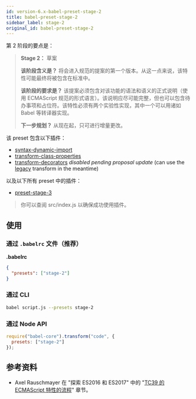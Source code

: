 ```yaml
---
id: version-6.x-babel-preset-stage-2
title: babel-preset-stage-2
sidebar_label: stage-2
original_id: babel-preset-stage-2
---
```


第 2 阶段的要点是：

> **Stage 2：** 草案
>
> **该阶段含义是？** 将会进入规范的提案的第一个版本。从这一点来说，该特性可能最终将被包含在标准中。
>
> **该阶段的要求是？** 该提案必须包含对该功能的语法和语义的正式说明（使用 ECMAScript 规范的形式语言）。该说明应尽可能完整，但也可以包含待办事项和占位符。该特性必须有两个实验性实现，其中一个可以用诸如 Babel 等转译器实现。
>
> **下一步规划？** 从现在起，只可进行增量更改。

该 preset 包含以下插件：

- [syntax-dynamic-import](babel-plugin-syntax-dynamic-import)
- [transform-class-properties](babel-plugin-transform-class-properties)
- [transform-decorators](babel-plugin-transform-decorators) *disabled pending proposal update* (can use the [legacy](https://github.com/loganfsmyth/babel-plugin-transform-decorators-legacy) transform in the meantime)

以及以下所有 preset 中的插件：

- [preset-stage-3](babel-preset-stage-3)

> 你可以查阅 src/index.js 以确保成功使用插件。

## 使用

### 通过 `.babelrc` 文件（推荐）

**.babelrc**

```json
{
  "presets": ["stage-2"]
}
```

### 通过 CLI

```sh
babel script.js --presets stage-2
```

### 通过 Node API

```javascript
require("babel-core").transform("code", {
  presets: ["stage-2"]
});
```

## 参考资料

- Axel Rauschmayer 在 "探索 ES2016 和 ES2017" 中的 "[TC39 的 ECMAScript 特性的流程](http://exploringjs.com/es2016-es2017/ch_tc39-process.html)" 章节。
